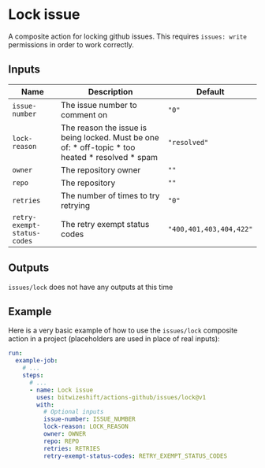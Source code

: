 # Lock issue

<!-- These docs are generated by a tool -->

A composite action for locking github issues.
This requires `issues: write` permissions in order to work correctly.

## Inputs

| Name | Description | Default |
|------|-------------|---------|
| `issue-number` | The issue number to comment on | `"0"` |
| `lock-reason` | The reason the issue is being locked. Must be one of: * off-topic * too heated * resolved * spam  | `"resolved"` |
| `owner` | The repository owner | `""` |
| `repo` | The repository | `""` |
| `retries` | The number of times to try retrying | `"0"` |
| `retry-exempt-status-codes` | The retry exempt status codes | `"400,401,403,404,422"` |

## Outputs

`issues/lock` does not have any outputs at this time

## Example

Here is a very basic example of how to use the `issues/lock` composite action
in a project (placeholders are used in place of real inputs):

```yaml
run:
  example-job:
    # ... 
    steps:
      # ... 
      - name: Lock issue
        uses: bitwizeshift/actions-github/issues/lock@v1
        with:
          # Optional inputs
          issue-number: ISSUE_NUMBER
          lock-reason: LOCK_REASON
          owner: OWNER
          repo: REPO
          retries: RETRIES
          retry-exempt-status-codes: RETRY_EXEMPT_STATUS_CODES
```
